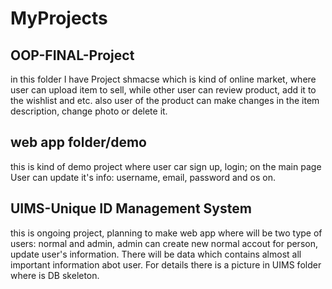 # MyProjects


## OOP-FINAL-Project
in this folder I have Project shmacse which is kind of online market, where user can upload item to sell, while other user can review product, add it to the wishlist and etc. also user of the product can make changes in the item description, change photo or delete it.

## web app folder/demo
this is kind of demo project where user car sign up, login; on the main page User can update it's info: username, email, password and os on.

## UIMS-Unique ID Management System
this is ongoing project, planning to make web app where will be two type of users: normal and admin, admin can create new normal accout for person, update user's information. There will be data which contains almost all important information abot user. For details there is a picture in UIMS folder where is DB skeleton.
